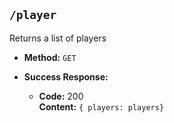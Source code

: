 **`/player`**
----

Returns a list of players

* **Method:** `GET`

* **Success Response:**
  * **Code:** 200 <br />
    **Content:** `{ players: players}`
